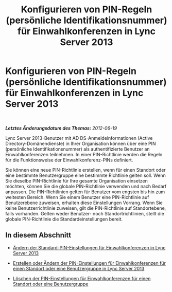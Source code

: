 ﻿---
title: Konfigurieren von PIN-Regeln (persönliche Identifikationsnummer) für Einwahlkonferenzen in Lync Server 2013
TOCTitle: Konfigurieren von PIN-Regeln (persönliche Identifikationsnummer) für Einwahlkonferenzen in Lync Server 2013
ms:assetid: 27b79fb1-e2dc-4f71-bc82-b6eb61be2b16
ms:mtpsurl: https://technet.microsoft.com/de-de/library/Gg520967(v=OCS.15)
ms:contentKeyID: 49293484
ms.date: 05/19/2016
mtps_version: v=OCS.15
ms.translationtype: HT
---

# Konfigurieren von PIN-Regeln (persönliche Identifikationsnummer) für Einwahlkonferenzen in Lync Server 2013

 

_**Letztes Änderungsdatum des Themas:** 2012-06-19_

Lync Server 2013-Benutzer mit AD DS-Anmeldeinformationen (Active Directory-Domänendienste) in Ihrer Organisation können über eine PIN (persönliche Identifikationsnummer) als authentifizierte Benutzer an Einwahlkonferenzen teilnehmen. In einer PIN-Richtlinie werden die Regeln für die Funktionsweise der Einwahlkonferenz-PINs definiert.

Sie können eine neue PIN-Richtlinie erstellen, wenn für einen Standort oder eine bestimmte Benutzergruppe eine bestimmte Richtlinie gelten soll. Wenn Sie dieselbe PIN-Richtlinie für Ihre gesamte Organisation einsetzen möchten, können Sie die globale PIN-Richtlinie verwenden und nach Bedarf anpassen. Die PIN-Richtlinien gelten für Benutzer vom engsten bis hin zum weitesten Bereich. Wenn Sie einem Benutzer eine PIN-Richtlinie auf Benutzerebene zuweisen, erhalten diese Einstellungen Vorrang. Wenn Sie keine Benutzerrichtlinie zuweisen, gilt die PIN-Richtlinie auf Standortebene, falls vorhanden. Gelten weder Benutzer- noch Standortrichtlinien, stellt die globale PIN-Richtlinie die Standardeinstellungen bereit.

## In diesem Abschnitt

  - [Ändern der Standard-PIN-Einstellungen für Einwahlkonferenzen in Lync Server 2013](lync-server-2013-modify-the-default-dial-in-conferencing-pin-settings.md)

  - [Erstellen oder Ändern der PIN-Einstellungen für Einwahlkonferenzen für einen Standort oder eine Benutzergruppe in Lync Server 2013](lync-server-2013-create-or-modify-dial-in-conferencing-pin-settings-for-a-site-or-group-of-users.md)

  - [Löschen der PIN-Einstellungen für Einwahlkonferenzen für einen Standort oder eine Benutzergruppe](lync-server-2013-delete-dial-in-conferencing-pin-settings-for-a-site-or-group-of-users.md)

